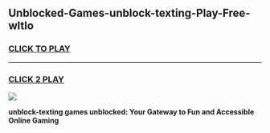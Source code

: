 
## Unblocked-Games-unblock-texting-Play-Free-wltlo
<h3>
<a href="https://premium76.site?title=unblock-texting&ref=12A">CLICK TO PLAY</a></h3>
<hr>

<h3>
<a href="https://premium76.site?title=unblock-texting&ref=12A">CLICK 2 PLAY</a>
  
</h3>

<a href="https://premium76.site?title=unblock-texting&ref=12A"><img src="https://clearcache.store/games.png"></a>


**unblock-texting games unblocked: Your Gateway to Fun and Accessible Online Gaming**
